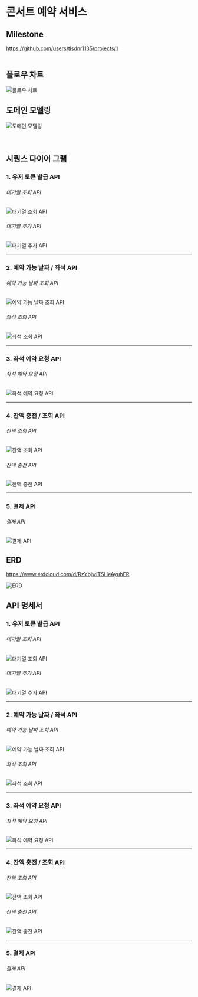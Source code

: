 # 콘서트 예약 서비스

## Milestone


https://github.com/users/tlsdnr1135/projects/1  
<br>

## 플로우 차트


![플로우 차트](https://github.com/user-attachments/assets/070125ac-c9aa-467e-8512-2b9b266f6d23)
<br>

## 도메인 모델링


![도메인 모델링](https://github.com/user-attachments/assets/9fb8b2d7-ddca-407a-8060-7043d4757f48)
<br>
<br>
<br>

## 시퀀스 다이어 그램


### 1. 유저 토큰 발급 API
###### 대기열 조회 API

![대기열 조회 API](https://github.com/user-attachments/assets/d3319349-ac12-400a-b292-228844f6f9ab)


###### 대기열 추가 API

![대기열 추가 API](https://github.com/user-attachments/assets/89f07d60-a02e-49a0-a360-8bd846dd396d)


--------------------

### 2. 예약 가능 날짜 / 좌석 API
###### 예약 가능 날짜 조회 API

![예약 가능 날짜 조회 API](https://github.com/user-attachments/assets/67d22d51-9c96-4192-aaf7-97929ac6a045)


###### 좌석 조회 API

![좌석 조회 API](https://github.com/user-attachments/assets/e3e30d27-df96-4983-b783-f6246376949e)


--------------------

### 3. 좌석 예약 요청 API
###### 좌석 예약 요청 API

![좌석 예약 요청 API](https://github.com/user-attachments/assets/b10c735d-9d3d-412b-b985-018bc36f90c0)

--------------------

### 4. 잔액 충전 / 조회 API
###### 잔액 조회 API

![잔액 조회 API](https://github.com/user-attachments/assets/db562756-50ad-49cf-9bb3-a79f5dbdbaf9)


###### 잔액 충전 API

![잔액 충전 API](https://github.com/user-attachments/assets/774362f0-af49-49b8-b145-25b31a31f077)

--------------------

### 5. 결제 API
###### 결제 API

![결제 API](https://github.com/user-attachments/assets/3b71a604-c32a-49ab-a3ad-f500f8a846ad)

## ERD

https://www.erdcloud.com/d/RzYbjwiTSHeAyuhER

![ERD](https://github.com/user-attachments/assets/c16891a7-6b4c-435e-9084-8ae5424ca6d0)

## API 명세서

### 1. 유저 토큰 발급 API
###### 대기열 조회 API

![대기열 조회 API](https://github.com/user-attachments/assets/513d38fa-9607-4277-b60a-cb05bcaecd40)


###### 대기열 추가 API

![대기열 추가 API](https://github.com/user-attachments/assets/fbb6077e-b415-4f9a-bf2c-729a3afe8bc8)


--------------------

### 2. 예약 가능 날짜 / 좌석 API
###### 예약 가능 날짜 조회 API

![예약 가능 날짜 조회 API](https://github.com/user-attachments/assets/e4d8286f-75bf-4dfc-95f4-50cf95e3f3fb)


###### 좌석 조회 API

![좌석 조회 API](https://github.com/user-attachments/assets/4c9b3734-20fc-4337-964f-20e0c1f79699)


--------------------

### 3. 좌석 예약 요청 API
###### 좌석 예약 요청 API

![좌석 예약 요청 API](https://github.com/user-attachments/assets/742fd6f5-eec4-4543-950c-71f893e5bc25)

--------------------

### 4. 잔액 충전 / 조회 API
###### 잔액 조회 API

![잔액 조회 API](https://github.com/user-attachments/assets/aebd49bd-44c2-43ba-9c67-95b20db84552)


###### 잔액 충전 API

![잔액 충전 API](https://github.com/user-attachments/assets/8b063be0-d1d5-4c55-896d-861ed4522a59)

--------------------

### 5. 결제 API
###### 결제 API

![결제 API](https://github.com/user-attachments/assets/0c8ba8e9-195b-442f-a93e-e0ae0e6f7be0)